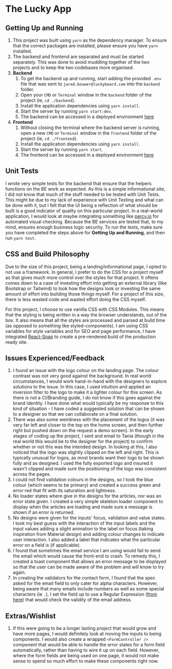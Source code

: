 # The Lucky App

## Getting Up and Running
1. This project was built using `yarn` as the dependency manager. To ensure that the correct packages are installed, please ensure you have `yarn` installed.
2. The backend and frontend are separated and must be started separately. This was done to avoid muddling together of the two projects and to keep the two codebases more organised.
3. **Backend**
   1. To get the backend up and running, start adding the provided `.env` file that was sent to `jared.bouwer@luckybeard.com` into the `backend` folder.
   2. Open your `CMD` or `Terminal` window in the `backend` folder of the project (ie, `cd ./backend`).
   3. Install the application dependencies using `yarn install`.
   4. Start the server by running `yarn start:dev`.
   5. The backend can be accessed in a deployed environment [here](https://light-capris-lion.cyclic.app/)
4. **Frontend**
   1. Without closing the terminal where the backend server is running, open a new `CMD` or `Terminal` window in the `frontend` folder of the project (ie, `cd ./frontend`).
   2. Install the application dependencies using `yarn install`.
   3. Start the server by running `yarn start`.
   4. The frontend can be accessed in a deployed environment [here](https://lucky-beard-assessment-bay.vercel.app/)

## Unit Tests
I wrote very simple tests for the backend that ensure that the helpers functions on the BE work as expected. As this is a simple informational site, I did not know that much of the stuff needed to be tested with Unit Tests. This might be due to my lack of experience with Unit Testing and what can be done with it, but I felt that the UI being a reflection of what should be built is a good indicator of quality on this particular project. In a real-world application, I would look at maybe integrating something like [percy.io]() for automated visual checking. Because the BE services are tested that, to my mind, ensures enough business logic security. To run the tests, make sure you have completed the steps above for **Getting Up and Running**, and then run `yarn test`.

## CSS and Build Philosophy
Due to the size of this project, being a landing/informational page, I opted to not use a framework. In general, I prefer to do the CSS for a project myself as that gives much more control over the styles for that project. It oftens comes down to a case of investing effort into getting an external library (like Bootstrap or Tailwind) to look how the designs look or investing the same amount of effort into building those things myself. For a project of this size, there is less wasted code and wasted effort doing the CSS myself.

For this project, I choose to use vanilla CSS with CSS Modules. This means that the styling is being written in a way the browser understands, out of the box. It also means that all the styles are processed and parsed at build time (as opposed to something like styled-components). I am using CSS variables for style variables and for SEO and page performance, I have integrated [React-Snap](https://www.npmjs.com/package/react-snap) to create a pre-rendered build of the production ready site.

## Issues Experienced/Feedback
1. I found an issue with the logo colour on the landing page. The colour contrast was not very good against the background. In real world circumstances, I would work hand-in-hand with the designers to explore solutions to the issue. In this case, I used intuition and applied an inversion filter to the logo to make it a lighter colour for this screen. As there is not a CI/Branding guide, I do not know if this goes against the brand identity. I have done what would typically be my response to this kind of situation - I have coded a suggested solution that can be shown to a designer so that we can collaborate on a final solution.
2. There was also some weirdness with the placement of the logos (it was very far left and closer to the top on the home screen, and then further right but pushed down on the request a demo screen). In the early stages of coding up the project, I sent and email to Tania (though in the real world this would be to the designer for the project) to confirm whether or not this was the intended design. In looking at this, I also noticed that the logo was slightly clipped on the left and right. This is typically unusual for logos, as most brands want their logo to be shown fully and as designed. I used the fully exported logo and insured it wasn't clipped and made sure the positioning of the logo was consistent across the pages.
3. I could not find validation colours in the designs, so I took the blue colour (which seems to be primary) and created a success green and error red that fit with its saturation and lightness.
4. No loader states where give in the designs for the articles, nor was an error state given. I created a very simple skeleton loader component to display when the articles are loading and made sure a message is shown if an error is returned. 
5. No designs were given for the inputs' focus, validation and value states. I took my best guess with the interaction of the input labels and the input values adding a slight animation to the label on focus (taking inspiration from Material design) and adding colour changes to indicate user interaction. I also added a label that indicates what the particular error on a field is (if applicable).
6. I found that sometimes the email service I am using would fail to send the email which would cause the front-end to crash. To remedy this, I created a toast component that allows an error message to be displayed so that the user can be made aware of the problem and will know to try again.
7. In creating the validators for the contact form, I found that the spec asked for the email field to only cater for alpha characters. However, being aware that many emails include numbers as well as some special characters (ie `.`), I set the field up to use a Regular Expression ([from here](https://regexpattern.com/email-address/)) that would check the validity of the email address.

## Extras/Wishlist
1. If this were going to be a longer lasting project that would grow and have more pages, I would definitely look at moving the inputs to being components. I would also create a wrapped `<FormController />` component that would be able to handle the error states for a form field automatically, rather than having to wire it up on each field. However, where the form fields are being used on one page, it would not make sense to spend so much effort to make these components right now.
